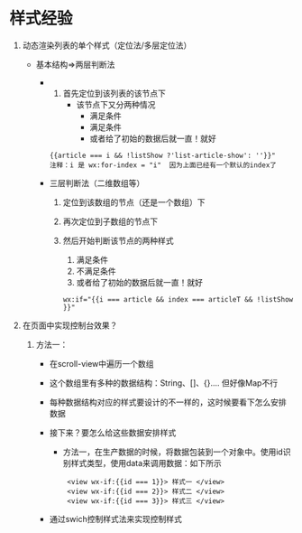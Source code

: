 # 样式经验

1. 动态渲染列表的单个样式（定位法/多层定位法）

   * 基本结构=>两层判断法

     * 1. 首先定位到该列表的该节点下
          * 该节点下又分两种情况
            * 满足条件
            * 满足条件
            * 或者给了初始的数据后就一直！就好

       ```vue
       {{article === i && !listShow ?'list-article-show': ''}}"
       注释：i 是 wx:for-index = "i"  因为上面已经有一个默认的index了
       ```

     * 三层判断法（二维数组等）

       1. 定位到该数组的节点（还是一个数组）下

       2. 再次定位到子数组的节点下

       3. 然后开始判断该节点的两种样式

          1. 满足条件
          2. 不满足条件
          3. 或者给了初始的数据后就一直！就好

          ```vue
          wx:if="{{i === article && index === articleT && !listShow }}"
          ```

          

2. 在页面中实现控制台效果？

   1. 方法一：

      * 在scroll-view中遍历一个数组

      * 这个数组里有多种的数据结构：String、[]、{}.... 但好像Map不行

      * 每种数据结构对应的样式要设计的不一样的，这时候要看下怎么安排数据

      * 接下来？要怎么给这些数据安排样式

        * 方法一，在生产数据的时候，将数据包装到一个对象中。使用id识别样式类型，使用data来调用数据：如下所示

          ```
           <view wx-if:{{id === 1}}> 样式一 </view>
           <view wx-if:{{id === 2}}> 样式二 </view>
           <view wx-if:{{id === 3}}> 样式三 </view>
          ```

      * 通过swich控制样式法来实现控制样式
